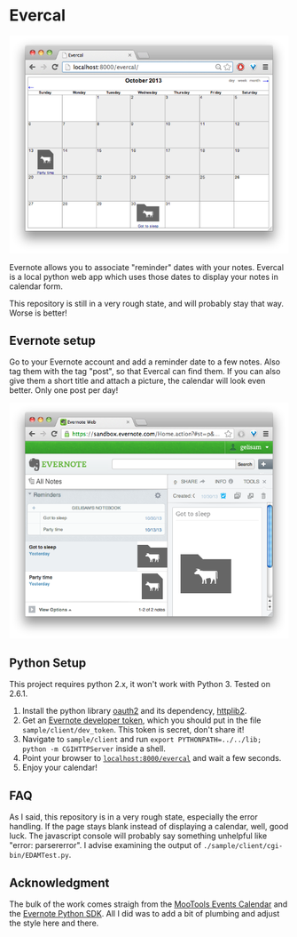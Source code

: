 Evercal
===

![](img/evercal.png?raw=true)

Evernote allows you to associate "reminder" dates with your notes. Evercal is a local python web app which uses those dates to display your notes in calendar form.

This repository is still in a very rough state, and will probably stay that way. Worse is better!

Evernote setup
---
Go to your Evernote account and add a reminder date to a few notes. Also tag them with the tag "post", so that Evercal can find them. If you can also give them a short title and attach a picture, the calendar will look even better. Only one post per day!

![](img/evernote.png?raw=true)

Python Setup
---
This project requires python 2.x, it won't work with Python 3. Tested on 2.6.1.

1. Install the python library [oauth2](https://pypi.python.org/pypi/oauth2/) and its dependency, [httplib2](https://pypi.python.org/pypi/httplib2).
1. Get an [Evernote developer token](http://dev.evernote.com/doc/articles/authentication.php#devtoken), which you should put in the file `sample/client/dev_token`. This token is secret, don't share it!
1. Navigate to `sample/client` and run `export PYTHONPATH=../../lib; python -m CGIHTTPServer` inside a shell.
1. Point your browser to [`localhost:8000/evercal`](http://localhost:8000/evercal) and wait a few seconds.
1. Enjoy your calendar!

FAQ
---
As I said, this repository is in a very rough state, especially the error handling. If the page stays blank instead of displaying a calendar, well, good luck. The javascript console will probably say something unhelpful like "error: parsererror". I advise examining the output of `./sample/client/cgi-bin/EDAMTest.py`.

Acknowledgment
---
The bulk of the work comes straigh from the [MooTools Events Calendar](http://dansnetwork.com/mootools/events-calendar/) and the [Evernote Python SDK](https://github.com/evernote/evernote-sdk-python). All I did was to add a bit of plumbing and adjust the style here and there.
